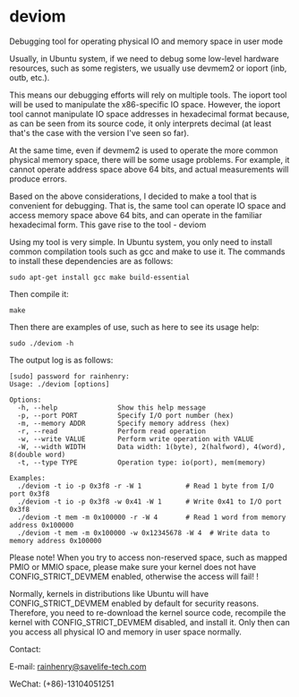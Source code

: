 # deviom
Debugging tool for operating physical IO and memory space in user mode



Usually, in Ubuntu system, if we need to debug some low-level hardware resources, such as some registers, we usually use devmem2 or ioport (inb, outb, etc.).

This means our debugging efforts will rely on multiple tools. The ioport tool will be used to manipulate the x86-specific IO space. However, the ioport tool cannot manipulate IO space addresses in hexadecimal format because, as can be seen from its source code, it only interprets decimal (at least that's the case with the version I've seen so far).

At the same time, even if devmem2 is used to operate the more common physical memory space, there will be some usage problems. For example, it cannot operate address space above 64 bits, and actual measurements will produce errors.

Based on the above considerations, I decided to make a tool that is convenient for debugging. That is, the same tool can operate IO space and access memory space above 64 bits, and can operate in the familiar hexadecimal form. This gave rise to the tool - deviom



Using my tool is very simple. In Ubuntu system, you only need to install common compilation tools such as gcc and make to use it. The commands to install these dependencies are as follows:

```shell
sudo apt-get install gcc make build-essential
```

Then compile it:

```shell
make
```

Then there are examples of use, such as here to see its usage help:

```shell
sudo ./deviom -h
```

The output log is as follows:

```
[sudo] password for rainhenry: 
Usage: ./deviom [options]

Options:
  -h, --help               Show this help message
  -p, --port PORT          Specify I/O port number (hex)
  -m, --memory ADDR        Specify memory address (hex)
  -r, --read               Perform read operation
  -w, --write VALUE        Perform write operation with VALUE
  -W, --width WIDTH        Data width: 1(byte), 2(halfword), 4(word), 8(double word)
  -t, --type TYPE          Operation type: io(port), mem(memory)

Examples:
  ./deviom -t io -p 0x3f8 -r -W 1           # Read 1 byte from I/O port 0x3f8
  ./deviom -t io -p 0x3f8 -w 0x41 -W 1      # Write 0x41 to I/O port 0x3f8
  ./deviom -t mem -m 0x100000 -r -W 4       # Read 1 word from memory address 0x100000
  ./deviom -t mem -m 0x100000 -w 0x12345678 -W 4  # Write data to memory address 0x100000
```



Please note! When you try to access non-reserved space, such as mapped PMIO or MMIO space, please make sure your kernel does not have CONFIG_STRICT_DEVMEM enabled, otherwise the access will fail! !

Normally, kernels in distributions like Ubuntu will have CONFIG_STRICT_DEVMEM enabled by default for security reasons. Therefore, you need to re-download the kernel source code, recompile the kernel with CONFIG_STRICT_DEVMEM disabled, and install it. Only then can you access all physical IO and memory in user space normally.



Contact:

E-mail: rainhenry@savelife-tech.com

WeChat: (+86)-13104051251

